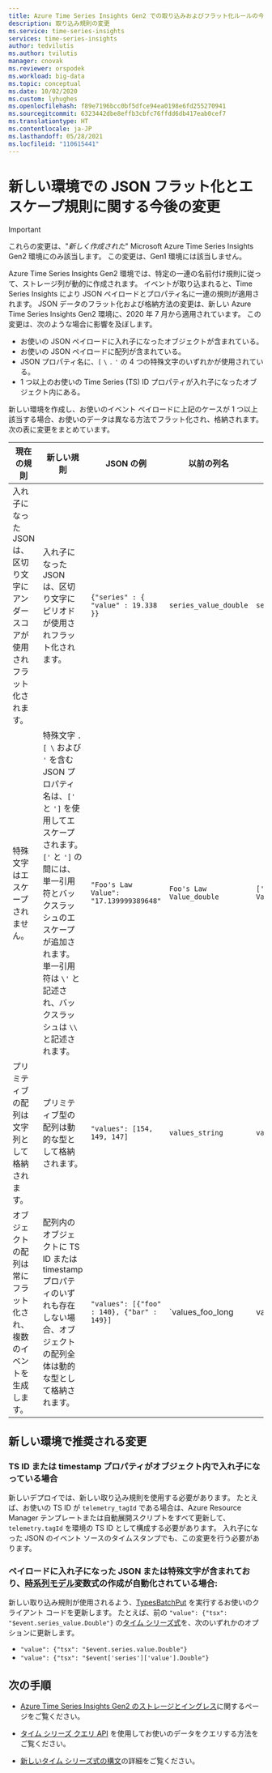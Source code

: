 ```yaml
---
title: Azure Time Series Insights Gen2 での取り込みおよびフラット化ルールの今後の変更 | Microsoft Docs
description: 取り込み規則の変更
ms.service: time-series-insights
services: time-series-insights
author: tedvilutis
ms.author: tvilutis
manager: cnovak
ms.reviewer: orspodek
ms.workload: big-data
ms.topic: conceptual
ms.date: 10/02/2020
ms.custom: lyhughes
ms.openlocfilehash: f89e7196bcc0bf5dfce94ea0198e6fd255270941
ms.sourcegitcommit: 6323442dbe8effb3cbfc76ffdd6db417eab0cef7
ms.translationtype: HT
ms.contentlocale: ja-JP
ms.lasthandoff: 05/28/2021
ms.locfileid: "110615441"
---
```

# <a name="upcoming-changes-to-json-flattening-and-escaping-rules-for-new-environments"></a>新しい環境での JSON フラット化とエスケープ規則に関する今後の変更

> [!IMPORTANT]
> これらの変更は、"*新しく作成された*" Microsoft Azure Time Series Insights Gen2 環境にのみ該当します。 この変更は、Gen1 環境には該当しません。

Azure Time Series Insights Gen2 環境では、特定の一連の名前付け規則に従って、ストレージ列が動的に作成されます。 イベントが取り込まれると、Time Series Insights により JSON ペイロードとプロパティ名に一連の規則が適用されます。 JSON データのフラット化および格納方法の変更は、新しい Azure Time Series Insights Gen2 環境に、2020 年 7 月から適用されています。 この変更は、次のような場合に影響を及ぼします。

* お使いの JSON ペイロードに入れ子になったオブジェクトが含まれている。
* お使いの JSON ペイロードに配列が含まれている。
* JSON プロパティ名に、`[` `\` `.` `'` の 4 つの特殊文字のいずれかが使用されている。
* 1 つ以上のお使いの Time Series (TS) ID プロパティが入れ子になったオブジェクト内にある。

新しい環境を作成し、お使いのイベント ペイロードに上記のケースが 1 つ以上該当する場合、お使いのデータは異なる方法でフラット化され、格納されます。 次の表に変更をまとめています。

| 現在の規則 | 新しい規則 | JSON の例 | 以前の列名 | 新しい列名
|---|---| ---| ---|  ---|
| 入れ子になった JSON は、区切り文字にアンダースコアが使用されフラット化されます。 |入れ子になった JSON は、区切り文字にピリオドが使用されフラット化されます。  | ``{"series" : { "value" : 19.338 }}`` | `series_value_double` |`series.value_double` |
| 特殊文字はエスケープされません。 | 特殊文字 `.` `[`  `\` および `'` を含む JSON プロパティ名は、`['` と `']` を使用してエスケープされます。 `['` と `']` の間には、単一引用符とバックスラッシュのエスケープが追加されます。 単一引用符は `\'` と記述され、バックスラッシュは `\\` と記述されます。  | ```"Foo's Law Value": "17.139999389648"``` | `Foo's Law Value_double` | `['Foo\'s Law Value']_double` |
| プリミティブの配列は文字列として格納されます。 | プリミティブ型の配列は動的な型として格納されます。  | `"values": [154, 149, 147]` | `values_string`  | `values_dynamic` |
オブジェクトの配列は常にフラット化され、複数のイベントを生成します。 | 配列内のオブジェクトに TS ID または timestamp プロパティのいずれも存在しない場合、オブジェクトの配列全体は動的な型として格納されます。 | `"values": [{"foo" : 140}, {"bar" : 149}]` | `values_foo_long | values_bar_long` | `values_dynamic` |

## <a name="recommended-changes-for-new-environments"></a>新しい環境で推奨される変更

### <a name="if-your-ts-id-andor-timestamp-property-is-nested-within-an-object"></a>TS ID または timestamp プロパティがオブジェクト内で入れ子になっている場合

新しいデプロイでは、新しい取り込み規則を使用する必要があります。 たとえば、お使いの TS ID が `telemetry_tagId` である場合は、Azure Resource Manager テンプレートまたは自動展開スクリプトをすべて更新して、`telemetry.tagId` を環境の TS ID として構成する必要があります。 入れ子になった JSON のイベント ソースのタイムスタンプでも、この変更を行う必要があります。

### <a name="if-your-payload-contains-nested-json-or-special-characters-and-you-automate-authoring-time-series-model-variable-expressions"></a>ペイロードに入れ子になった JSON または特殊文字が含まれており、[時系列モデル](./concepts-model-overview.md)変数式の作成が自動化されている場合:

新しい取り込み規則が使用されるよう、[TypesBatchPut](/rest/api/time-series-insights/dataaccessgen2/timeseriestypes/executebatch#typesbatchput) を実行するお使いのクライアント コードを更新します。 たとえば、前の `"value": {"tsx": "$event.series_value.Double"}` の[タイム シリーズ式](/rest/api/time-series-insights/reference-time-series-expression-syntax)を、次のいずれかのオプションに更新します。

* `"value": {"tsx": "$event.series.value.Double"}`
* `"value": {"tsx": "$event['series']['value'].Double"}`

## <a name="next-steps"></a>次の手順

* [Azure Time Series Insights Gen2 のストレージとイングレス](./concepts-ingestion-overview.md)に関するページをご覧ください。

* [タイム シリーズ クエリ API](./concepts-query-overview.md) を使用してお使いのデータをクエリする方法をご覧ください。

* [新しいタイム シリーズ式の構文](/rest/api/time-series-insights/reference-time-series-expression-syntax)の詳細をご覧ください。